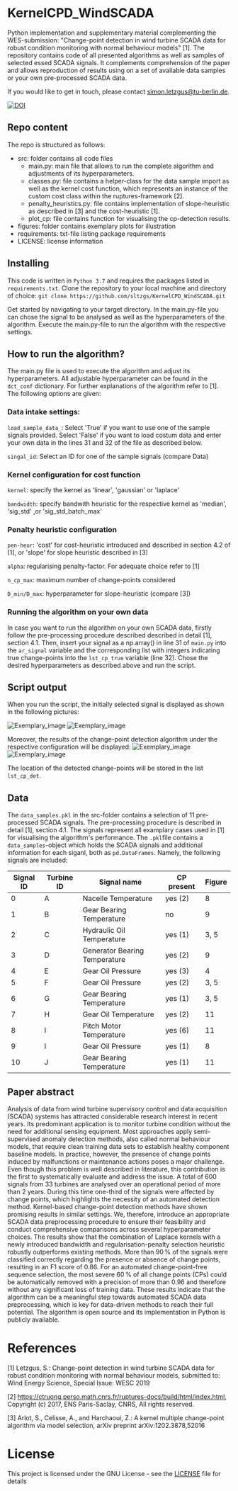 # KernelCPD_WindSCADA

Python implementation and supplementary material complementing the WES-submission: "Change-point detection in wind turbine SCADA data for robust condition monitoring with normal behaviour models" [1]. The repository contains code of all presented algorithms as well as samples of selected 
essed SCADA signals. It complements comprehension of the paper and allows reproduction of results using on a set of available data samples or your own pre-processed SCADA data. 

If you would like to get in touch, please contact simon.letzgus@tu-berlin.de.

[![DOI](https://zenodo.org/badge/248196713.svg)](https://zenodo.org/badge/latestdoi/248196713)


## Repo content
The repo is structured as follows:
- src: folder contains all code files
	- main.py:		 main file that allows to run the complete algorithm and adjustments of its hyperparameters.
	- classes.py:		 file contains a helper-class for the data sample import as well as the kernel cost function, which represents an instance of the custom cost class within the ruptures-framework [2].
	- penalty_heuristics.py: file contains implementation of slope-heuristic as described in [3] and the cost-heuristic [1].
	- plot_cp:		 file contains function for visualising the cp-detection results.
- figures: folder contains exemplary plots for illustration
- requirements: txt-file listing package requirements
- LICENSE: license information

## Installing

This code is written in ```Python 3.7``` and requires the packages listed in ```requirements.txt```.  Clone the repository to your local machine and directory of choice:
```git clone https://github.com/sltzgs/KernelCPD_WindSCADA.git```

Get started by navigating to your target directory. In the main.py-file you can chose the signal to be analysed as well as the hyperparameters of the algorithm. Execute the main.py-file to run the algorithm with the respective settings.

## How to run the algorithm?
The main.py file is used to execute the algorithm and adjust its hyperparameters. All adjustable hyperparameter can be found in the ```dct_conf``` dictionary. For further explanations of the algorithm refer to [1]. The following options are given:

### Data intake settings:
```load_sample_data_```: Select 'True' if you want to use one of the sample signals provided. Select 'False' if you want to load costum data and enter your own data in the lines 31 and 32 of the file as described below.

```singal_id```: Select an ID for one of the sample signals (compare Data)

### Kernel configuration for cost function 
```kernel```: specify the kernel as 'linear', 'gaussian' or 'laplace'

```bandwidth```: specify bandwith heuristic for the respective kernel as 'median', 'sig_std' ,or 'sig_std_batch_max'

### Penalty heuristic configuration
```pen-heur```: 'cost' for cost-heuristic introduced and described in section 4.2 of [1], or 'slope' for slope heuristic described in [3]

```alpha```: regularising penalty-factor. For adequate choice refer to [1]

```n_cp_max```: maximum number of change-points considered

```D_min/D_max```: hyperparameter for slope-heuristic (compare [3])

### Running the algorithm on your own data
In case you want to run the algorithm on your own SCADA data, firstly follow the pre-processing procedure described described in detail [1], section 4.1. Then, insert your signal as a np.array() in line 31 of ```main.py``` into the ```ar_signal``` variable and the corresponding list with integers indicating true change-points into the ```lst_cp_true``` variable (line 32). Chose the desired hyperparameters as described above and run the script.

## Script output
When you run the script, the initially selected signal is displayed as shown in the following pictures:

![Exemplary_image](https://github.com/sltzgs/KernelCPD_WindSCADA/blob/master/figures/plot_signal_0.png)
![Exemplary_image](https://github.com/sltzgs/KernelCPD_WindSCADA/blob/master/figures/plot_signal_6.png)

Moreover, the results of the change-point detection algorithm under the respective configuration will be displayed:
![Exemplary_image](https://github.com/sltzgs/KernelCPD_WindSCADA/blob/master/figures/plot_cpd_result_signal_0.png)
![Exemplary_image](https://github.com/sltzgs/KernelCPD_WindSCADA/blob/master/figures/plot_cpd_result_signal_6.png)


The location of the detected change-points will be stored in the list ```lst_cp_det```.

## Data
The ```data_samples.pkl``` in the src-folder contains a selection of 11 pre-processed SCADA signals. The pre-processing procedure is described in detail [1], section 4.1. The signals represent all examplary cases used in [1] for visualising the algorithm's performance. The ```.pkl```file contains a ```data_samples```-object which holds the SCADA signals and additional information for each siganl, both as ```pd.DataFrames```. Namely, the following signals are included:

| Signal ID | Turbine ID | Signal name | CP present | Figure |
| --- | --- | --- | --- |--- |
| 0 | A | Nacelle Temperature | yes (2) | 8 |
| 1 | B | Gear Bearing Temperature | no | 9 |
| 2 | C | Hydraulic Oil Temperature | yes (1) | 3, 5 |
| 3 | D | Generator Bearing Temperature | yes (2) | 9 |
| 4 | E | Gear Oil Pressure | yes (3) | 4 |
| 5 | F | Gear Oil Pressure | yes (2) | 3, 5 |
| 6 | G | Gear Bearing Temperature | yes (1) | 3, 5 |
| 7 | H | Gear Oil Temperature | yes (2) | 11 |
| 8 | I | Pitch Motor Temperature | yes (6) | 11 |
| 9 | I |Gear Oil Pressure | yes (1) | 8 |
| 10 | J | Gear Bearing Temperature | yes (1) | 11 |




## Paper abstract
Analysis of data from wind turbine supervisory control and data acquisition (SCADA) systems has attracted considerable research interest in recent years. Its predominant application is to monitor turbine condition without the need for additional sensing equipment. Most approaches apply semi-supervised anomaly detection methods, also called normal behaviour models, that require clean training data sets to establish healthy component baseline models. In practice, however, the presence of change points induced by malfunctions or maintenance actions poses a major challenge. Even though this problem is well described in literature, this contribution is the first to systematically evaluate and address the issue. A total of 600 signals from 33 turbines are analysed over an operational period of more than 2 years. During this time one-third of the signals were affected by change points, which highlights the necessity of an automated detection method. Kernel-based change-point detection methods have shown promising results in similar settings. We, therefore, introduce an appropriate SCADA data preprocessing procedure to ensure their feasibility and conduct comprehensive comparisons across several hyperparameter choices. The results show that the combination of Laplace kernels with a newly introduced bandwidth and regularisation-penalty selection heuristic robustly outperforms existing methods. More than 90 % of the signals were classified correctly regarding the presence or absence of change points, resulting in an F1 score of 0.86. For an automated change-point-free sequence selection, the most severe 60 % of all change points (CPs) could be automatically removed with a precision of more than 0.96 and therefore without any significant loss of training data. These results indicate that the algorithm can be a meaningful step towards automated SCADA data preprocessing, which is key for data-driven methods to reach their full potential. The algorithm is open source and its implementation in Python is publicly available.

# References

[1] Letzgus, S.: Change-point detection in wind turbine SCADA data for robust condition monitoring with normal behaviour models, submitted to: Wind Energy Science, Special Issue: WESC 2019
        
[2] https://ctruong.perso.math.cnrs.fr/ruptures-docs/build/html/index.html, Copyright (c) 2017, ENS Paris-Saclay, CNRS, All rights reserved.

[3] Arlot, S., Celisse, A., and Harchaoui, Z.: A kernel multiple change-point algorithm via model selection, arXiv preprint arXiv:1202.3878,52016
# License

This project is licensed under the GNU License - see the [LICENSE](LICENSE) file for details


